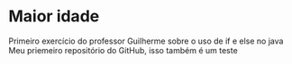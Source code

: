 # Maior idade
 Primeiro exercício do professor Guilherme sobre o uso de if e else no java
 Meu priemeiro repositório do GitHub, isso também é um teste
